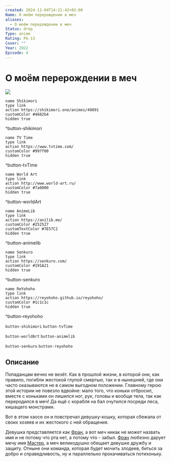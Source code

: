 ```yaml
---
created: 2024-11-04T14:21:42+03:00
Name: О моём перерождении в меч
aliases:
  - О моём перерождении в меч
Status: drop
Type: anime
Rating: PG-13
Cover: ""
Year: 2022
Episode: 4
---
```


# О моём перерождении в меч

![](https://nyaa.shikimori.one/uploads/poster/animes/49891/66404f2f5464c68f19fdf29ff0256eeb.jpeg)

```button
name Shikimori
type link
action https://shikimori.one/animes/49891
customColor #4682b4
hidden true
```
^button-shikimori

```button
name TV Time
type link
action https://www.tvtime.com/
customColor #997f00
hidden true
```
^button-tvTime

```button
name World Art
type link
action http://www.world-art.ru/
customColor #7a0000
hidden true
```
^button-worldArt

```button
name AnimeLib
type link
action https://anilib.me/
customColor #252527
customTextColor #7E57C2
hidden true
```
^button-animelib

```button
name Senkuro
type link
action https://senkuro.com/
customColor #191A21
hidden true
```
^button-senkuro

```button
name ReYohoho
type link
action https://reyohoho.github.io/reyohoho/
customColor #1c1c1c
hidden true
```
^button-reyohoho

`button-shikimori` `button-tvTime`

`button-worldArt` `button-animelib`

`button-senkuro` `button-reyohoho`

## Описание

Попаданцам вечно не везёт. Как в прошлой жизни, в которой они, как правило, погибли жестокой глупой смертью, так и в нынешней, где они часто оказываются не в самом выгодном положении. Главному герою этой истории не повезло вдвойне: мало того, что коньки отбросил, вместе с коньками он лишился ног, рук, головы и вообще тела, так как переродился в меч! Да ещё с корабля на бал очутился посреди леса, кишащего монстрами.

Вот в этом хаосе он и повстречал девушку-кошку, которая сбежала от своих хозяев и их жестокого с ней обращения.

Девушка представляется как [Фран](https://shikimori.one/characters/156422-fran), а вот меч никак не может назвать имя и не потому что рта нет, а потому что - забыл. [Фран](https://shikimori.one/characters/156422-fran) любезно дарует мечу имя [Мастер](https://shikimori.one/characters/156421-shishou), а меч великодушно обещает девушке дружбу и защиту. Отныне они команда, которая будет мочить злодеев, биться за добро и справедливость, ну и параллельно прокачиваться потихоньку.
